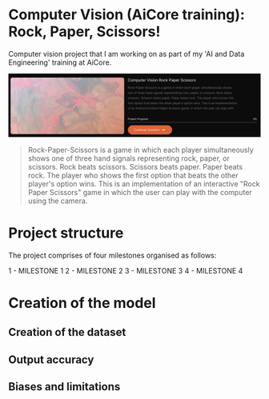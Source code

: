 # Computer Vision (AiCore training): Rock, Paper, Scissors!

Computer vision project that I am working on as part of my 'AI and Data Engineering' training at AiCore.

![This is an image taken from the AiCore portal](images/portal_png.png)

> Rock-Paper-Scissors is a game in which each player simultaneously shows one of three hand signals representing rock, paper, or scissors. Rock beats scissors. Scissors beats paper. Paper beats rock. The player who shows the first option that beats the other player's option wins. This is an implementation of an interactive "Rock Paper Scissors" game in which the user can play with the computer using the camera.

# Project structure

The project comprises of four milestones organised as follows:

1 - MILESTONE 1
2 - MILESTONE 2
3 - MILESTONE 3
4 - MILESTONE 4

# Creation of the model

## Creation of the dataset

## Output accuracy

## Biases and limitations